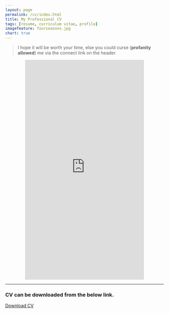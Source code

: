 ```yaml
---
layout: page
permalink: /cv/index.html
title: My Professional CV
tags: [resume, curriculum vitae, profile]
imagefeature: fourseasons.jpg
chart: true
---
```




> I hope it will be worth your time, else you could curse (**profanity allowed**) me via the connect link on the header.

<iframe src="https://docs.google.com/gview?url=https://sites.google.com/site/attackalertinc/Home/Shan_CV_Final.pdf?d=0&embedded=true" style="width:75%; height:700px; display:block; margin: 0 auto;" frameborder="0"></iframe>

---

### CV can be downloaded from the below link.

<a href='https://sites.google.com/site/attackalertinc/Home/Shan_CV_Final.pdf?attredirects=0'>Download CV</a>